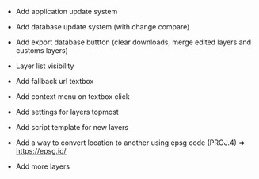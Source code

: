 - Add application update system
- Add database update system (with change compare)
- Add export database buttton (clear downloads, merge edited layers and customs layers)
- Layer list visibility
- Add fallback url textbox
- Add context menu on textbox click
- Add settings for layers topmost
- Add script template for new layers
- Add a way to convert location to another using epsg code (PROJ.4) => https://epsg.io/

- Add more layers
